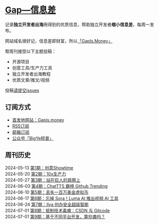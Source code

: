 # [Gap—信息差](https://gapis.money/)


记录**独立开发者出海**用得到的优质信息，帮助独立开发者**缩小信息差**，每周一发布。

网站域名很好记，信息差即财富，所以[「GapIs.Money」](https://gapis.money/)

帮周刊接受以下主题投稿：
- 开源项目
- 创意工具/生产力工具
- 独立开发者出海教程
- 优质文章/推文/视频

投稿[请提交issues](https://github.com/weijunext/gapis.money/issues)

## 订阅方式

- [首发地网站：Gapis.money](https://gapis.money/)  
- [RSS订阅](https://gapis.money/rss.xml)  
- [邮箱订阅](https://noteforms.com/forms/bvjqwl)  
- [公众号「BigYe程普」](https://mp.weixin.qq.com/mp/appmsgalbum?__biz=MzA5NTQ0NDI3OQ==&action=getalbum&album_id=3456480654760919050&scene=173&subscene=0&sessionid=0&enterid=1716776496&from_msgid=2649588781&from_itemidx=1&count=3&nolastread=1#wechat_redirect)  

## 周刊历史

2024-05-13 [第1期：创意Showtime](https://gapis.money/weekly/2024-05-13_001)  
2024-05-20 [第2期：10x生产力](https://gapis.money/weekly/2024-05-20_002)  
2024-05-27 [第3期：站在巨人的肩膀上](https://gapis.money/weekly/2024-05-27_003)  
2024-06-03 [第4期：ChatTTS 霸榜 Github Trending](https://gapis.money/weekly/2024-06-03_004)  
2024-06-10 [第5期：丢失一百万美金虚拟币](https://gapis.money/weekly/2024-06-11_005)  
2024-06-17 [第6期：忘掉 Sora！Luma AI 推出视频 AI 工具](https://gapis.money/weekly/2024-06-17_006)  
2024-06-24 [第7期：Ilya 创办安全超级智能](https://gapis.money/weekly/2024-06-24_007)  
2024-07-01 [第8期：抵制技术毒瘤：CSDN 与 Gitcode](https://gapis.money/weekly/2024-07-01_008)  
2024-07-01 [第9期：基于不同平台开发，算抄袭吗？](https://gapis.money/weekly/2024-07-08_009)  